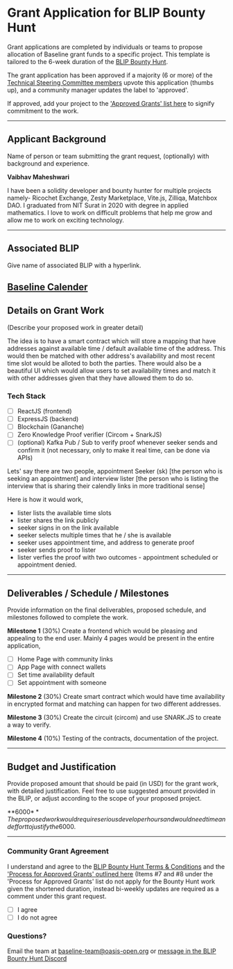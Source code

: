 # Grant Application for BLIP Bounty Hunt
Grant applications are completed by individuals or teams to propose allocation of Baseline grant funds to a specific project. 
This template is tailored to the 6-week duration of the [BLIP Bounty Hunt](https://sites.google.com/oasis-open.org/amsterbased2022/blip-bounty-hunt).

The grant application has been approved if a majority (6 or more) of the [Technical Steering Committee members](https://docs.baseline-protocol.org/governance/technical-steering-committee) upvote this application (thumbs up), and a community manager updates the label to 'approved'.

If approved, add your project to the ['Approved Grants' list here](https://github.com/eea-oasis/baseline-grants/blob/main/Approved-Grants-2022.md) to signify commitment to the work.

---

## Applicant Background
Name of person or team submitting the grant request, (optionally) with background and experience.


**Vaibhav Maheshwari**

I have been a solidity developer and bounty hunter for multiple projects namely- Ricochet Exchange, Zesty Marketplace, Vite.js, Zilliqa, Matchbox DAO. I graduated from NIT Surat in 2020 with degree in applied mathematics. I love to work on difficult problems that help me grow and allow me to work on exciting technology. 

---

## Associated BLIP
Give name of associated BLIP with a hyperlink.

[Baseline Calender](https://github.com/eea-oasis/baseline-blips/issues/24)
---

## Details on Grant Work
(Describe your proposed work in greater detail)


The idea is to have a smart contract which will store a mapping that have addresses against available time / default available time of the address. This would then be matched with other address's availability and most recent time slot would be alloted to both the parties. 
There would also be a beautiful UI which would allow users to set availability times and match it with other addresses given that they have allowed them to do so. 

### Tech Stack
- [ ] ReactJS (frontend)
- [ ] ExpressJS (backend)
- [ ] Blockchain (Gananche)
- [ ] Zero Knowledge Proof verifier (Circom + SnarkJS)
- [ ] (optional) Kafka Pub / Sub to verify proof whenever seeker sends and confirm it (not necessary, only to make it real time, can be done via APIs)

Lets' say there are two people, appointment Seeker (sk) [the person who is seeking an appointment]  and interview lister [the person who is listing the interview that is sharing their calendly links in more traditional sense] 

Here is how it would work, 

- lister lists the available time slots 
- lister shares the link publicly
- seeker signs in on the link available 
- seeker selects multiple times that he / she is available 
- seeker uses appointment time, and address to generate proof
- seeker sends proof to lister 
- lister verfies the proof with two outcomes - appointment scheduled or appointment denied. 

---

## Deliverables / Schedule / Milestones
Provide information on the final deliverables, proposed schedule, and milestones followed to complete the work.


**Milestone 1** (30%)
Create a frontend which would be pleasing and appealing to the end user. Mainly 4 pages would be present in the entire application, 
- [ ] Home Page with community links
- [ ] App Page with connect wallets 
- [ ] Set time availability default 
- [ ] Set appointment with someone

**Milestone 2** (30%)
Create smart contract which would have time availability in encrypted format and matching can happen for two different addresses. 

**Milestone 3** (30%)
Create the circuit (circom) and use SNARK.JS to create a way to verify. 

**Milestone 4** (10%)
Testing of the contracts, documentation of the project. 



---

## Budget and Justification
Provide proposed amount that should be paid (in USD) for the grant work, with detailed justification.
Feel free to use suggested amount provided in the BLIP, or adjust according to the scope of your proposed project.


**6000$**
The proposed work would require serious developer hours and would need time and effort to justify the 6000$. 


---

### Community Grant Agreement 
I understand and agree to the [BLIP Bounty Hunt Terms & Conditions](https://github.com/eea-oasis/baseline-blips/blob/main/BLIP-Bounty-Hunt-Terms.md) and the ['Process for Approved Grants' outlined here](https://github.com/eea-oasis/baseline-grants/blob/main/README.md)
(Items #7 and #8 under the 'Process for Approved Grants' list do not apply for the Bounty Hunt work given the shortened duration, instead bi-weekly updates are required as a comment under this grant request.
- [ ] I agree 
- [ ] I do not agree

### Questions?
Email the team at baseline-team@oasis-open.org or [message in the BLIP Bounty Hunt Discord](https://discord.gg/gHSHAPKTb7)
